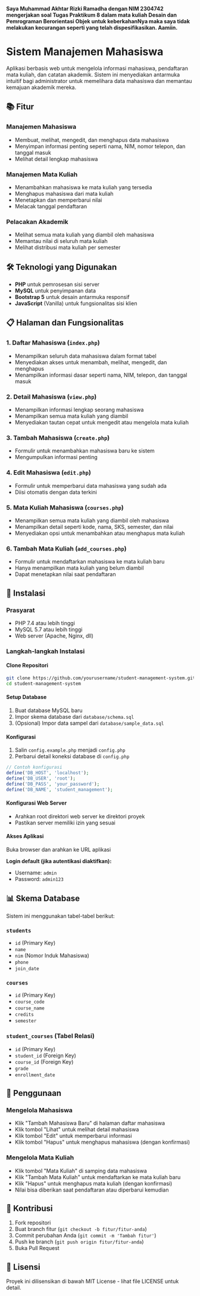 **Saya Muhammad Akhtar Rizki Ramadha dengan NIM 2304742 mengerjakan soal Tugas Praktikum 8 dalam mata kuliah Desain dan Pemrograman Berorientasi Objek untuk keberkahanNya maka saya tidak melakukan kecurangan seperti yang telah dispesifikasikan. Aamiin.**

# Sistem Manajemen Mahasiswa

Aplikasi berbasis web untuk mengelola informasi mahasiswa, pendaftaran mata kuliah, dan catatan akademik. Sistem ini menyediakan antarmuka intuitif bagi administrator untuk memelihara data mahasiswa dan memantau kemajuan akademik mereka.

## 📚 Fitur

### Manajemen Mahasiswa
- Membuat, melihat, mengedit, dan menghapus data mahasiswa
- Menyimpan informasi penting seperti nama, NIM, nomor telepon, dan tanggal masuk
- Melihat detail lengkap mahasiswa

### Manajemen Mata Kuliah
- Menambahkan mahasiswa ke mata kuliah yang tersedia
- Menghapus mahasiswa dari mata kuliah
- Menetapkan dan memperbarui nilai
- Melacak tanggal pendaftaran

### Pelacakan Akademik
- Melihat semua mata kuliah yang diambil oleh mahasiswa
- Memantau nilai di seluruh mata kuliah
- Melihat distribusi mata kuliah per semester

## 🛠️ Teknologi yang Digunakan
- **PHP** untuk pemrosesan sisi server
- **MySQL** untuk penyimpanan data
- **Bootstrap 5** untuk desain antarmuka responsif
- **JavaScript** (Vanilla) untuk fungsionalitas sisi klien

## 📋 Halaman dan Fungsionalitas

### 1. Daftar Mahasiswa (`index.php`)
- Menampilkan seluruh data mahasiswa dalam format tabel
- Menyediakan akses untuk menambah, melihat, mengedit, dan menghapus
- Menampilkan informasi dasar seperti nama, NIM, telepon, dan tanggal masuk

### 2. Detail Mahasiswa (`view.php`)
- Menampilkan informasi lengkap seorang mahasiswa
- Menampilkan semua mata kuliah yang diambil
- Menyediakan tautan cepat untuk mengedit atau mengelola mata kuliah

### 3. Tambah Mahasiswa (`create.php`)
- Formulir untuk menambahkan mahasiswa baru ke sistem
- Mengumpulkan informasi penting

### 4. Edit Mahasiswa (`edit.php`)
- Formulir untuk memperbarui data mahasiswa yang sudah ada
- Diisi otomatis dengan data terkini

### 5. Mata Kuliah Mahasiswa (`courses.php`)
- Menampilkan semua mata kuliah yang diambil oleh mahasiswa
- Menampilkan detail seperti kode, nama, SKS, semester, dan nilai
- Menyediakan opsi untuk menambahkan atau menghapus mata kuliah

### 6. Tambah Mata Kuliah (`add_courses.php`)
- Formulir untuk mendaftarkan mahasiswa ke mata kuliah baru
- Hanya menampilkan mata kuliah yang belum diambil
- Dapat menetapkan nilai saat pendaftaran

## 🚀 Instalasi

### Prasyarat
- PHP 7.4 atau lebih tinggi
- MySQL 5.7 atau lebih tinggi
- Web server (Apache, Nginx, dll)

### Langkah-langkah Instalasi

#### Clone Repositori
```bash
git clone https://github.com/yourusername/student-management-system.git
cd student-management-system
```

#### Setup Database
1. Buat database MySQL baru
2. Impor skema database dari `database/schema.sql`
3. (Opsional) Impor data sampel dari `database/sample_data.sql`

#### Konfigurasi
1. Salin `config.example.php` menjadi `config.php`
2. Perbarui detail koneksi database di `config.php`

```php
// Contoh konfigurasi
define('DB_HOST', 'localhost');
define('DB_USER', 'root');
define('DB_PASS', 'your_password');
define('DB_NAME', 'student_management');
```

#### Konfigurasi Web Server
- Arahkan root direktori web server ke direktori proyek
- Pastikan server memiliki izin yang sesuai

#### Akses Aplikasi
Buka browser dan arahkan ke URL aplikasi

**Login default (jika autentikasi diaktifkan):**
- Username: `admin`
- Password: `admin123`

## 📊 Skema Database
Sistem ini menggunakan tabel-tabel berikut:

### `students`
- `id` (Primary Key)
- `name`
- `nim` (Nomor Induk Mahasiswa)
- `phone`
- `join_date`

### `courses`
- `id` (Primary Key)
- `course_code`
- `course_name`
- `credits`
- `semester`

### `student_courses` (Tabel Relasi)
- `id` (Primary Key)
- `student_id` (Foreign Key)
- `course_id` (Foreign Key)
- `grade`
- `enrollment_date`

## 🔧 Penggunaan

### Mengelola Mahasiswa
- Klik "Tambah Mahasiswa Baru" di halaman daftar mahasiswa
- Klik tombol "Lihat" untuk melihat detail mahasiswa
- Klik tombol "Edit" untuk memperbarui informasi
- Klik tombol "Hapus" untuk menghapus mahasiswa (dengan konfirmasi)

### Mengelola Mata Kuliah
- Klik tombol "Mata Kuliah" di samping data mahasiswa
- Klik "Tambah Mata Kuliah" untuk mendaftarkan ke mata kuliah baru
- Klik "Hapus" untuk menghapus mata kuliah (dengan konfirmasi)
- Nilai bisa diberikan saat pendaftaran atau diperbarui kemudian

## 🤝 Kontribusi

1. Fork repositori
2. Buat branch fitur (`git checkout -b fitur/fitur-anda`)
3. Commit perubahan Anda (`git commit -m 'Tambah fitur'`)
4. Push ke branch (`git push origin fitur/fitur-anda`)
5. Buka Pull Request

## 📄 Lisensi
Proyek ini dilisensikan di bawah MIT License - lihat file LICENSE untuk detail.
